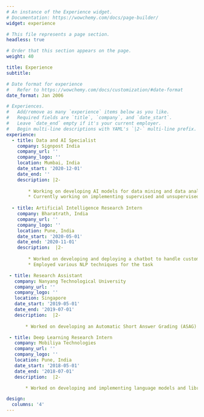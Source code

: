 ```yaml
---
# An instance of the Experience widget.
# Documentation: https://wowchemy.com/docs/page-builder/
widget: experience

# This file represents a page section.
headless: true

# Order that this section appears on the page.
weight: 40

title: Experience
subtitle:

# Date format for experience
#   Refer to https://wowchemy.com/docs/customization/#date-format
date_format: Jan 2006

# Experiences.
#   Add/remove as many `experience` items below as you like.
#   Required fields are `title`, `company`, and `date_start`.
#   Leave `date_end` empty if it's your current employer.
#   Begin multi-line descriptions with YAML's `|2-` multi-line prefix.
experience:
  - title: Data and AI Specialist
    company: Signpost India
    company_url: ''
    company_logo: ''
    location: Mumbai, India
    date_start: '2020-12-01'
    date_end: ''
    description: |2-
        
        * Working on developing AI models for data mining and data analytics applications
        * Currently working on implementing supervised and unsupervised models for event extraction from textual data
        
  - title: Artificial Intelligence Research Intern
    company: Bharatrath, India
    company_url: ''
    company_logo: ''
    location: Pune, India
    date_start: '2020-05-01'
    date_end: '2020-11-01'
    description:  |2-
           
        * Worked on developing and deploying a chatbot to handle customer orders, perform spellcheck and process quantities, and generate bills
        * Employed various NLP techniques for the task

 - title: Research Assistant
   company: Nanyang Technological University
   company_url: ''
   company_logo: ''
   location: Singapore
   date_start: '2019-05-01'
   date_end: '2019-07-01'
   description:  |2-
         
       * Worked on developing an Automatic Short Answer Grading (ASAG) System using Deep Learning techniques. Research paper presented and published at the IEEE TALE 2019

 - title: Deep Learning Research Intern
   company: Mobiliya Technologies
   company_url: ''
   company_logo: ''
   location: Pune, India
   date_start: '2018-05-01'
   date_end: '2018-07-01'
   description:  |2-

       * Worked on developing and implementing language models and libraries for Indian regional languages. Developed a Document Ranking system for Hindi using Deep Learning. Research paper presented and published at the IBICA-WICT 2018

design:
  columns: '4'
---
```


